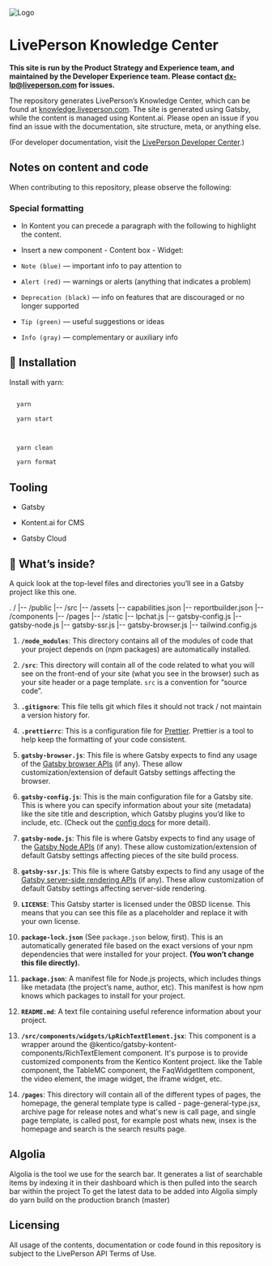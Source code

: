 ![Logo](https://knowledge.liveperson.com/images/logo.svg)

# LivePerson Knowledge Center

**This site is run by the Product Strategy and Experience team, and maintained by the Developer Experience team. Please contact dx-lp@liveperson.com for issues.**

The repository generates LivePerson’s Knowledge Center, which can be found at [knowledge.liveperson.com](https://knowledge.liveperson.com/). The site is generated using Gatsby, while the content is managed using Kontent.ai. Please open an issue if you find an issue with the documentation, site structure, meta, or anything else.

(For developer documentation, visit the [LivePerson Developer Center](https://developers.liveperson.com/).)

## Notes on content and code

When contributing to this repository, please observe the following:

### Special formatting

- In Kontent you can precede a paragraph with the following to highlight the content.

- Insert a new component - Content box - Widget:

- `Note (blue)` — important info to pay attention to

- `Alert (red)` — warnings or alerts (anything that indicates a problem)

- `Deprecation (black)` — info on features that are discouraged or no longer supported

- `Tip (green)` — useful suggestions or ideas

- `Info (gray)` — complementary or auxiliary info

## 🚀 Installation

Install with yarn:

```bash

  yarn

  yarn start



  yarn clean

  yarn format

```

## Tooling

- Gatsby

- Kontent.ai for CMS

- Gatsby Cloud

## 🧐 What’s inside?

A quick look at the top-level files and directories you’ll see in a Gatsby project like this one.

.
/
|-- /public
|-- /src
|-- /assets
|-- capabilities.json
|-- reportbuilder.json
|-- /components
|-- /pages
|-- /static
|-- lpchat.js
|-- gatsby-config.js
|-- gatsby-node.js
|-- gatsby-ssr.js
|-- gatsby-browser.js
|-- tailwind.config.js

1. **`/node_modules`**: This directory contains all of the modules of code that your project depends on (npm packages) are automatically installed.

2. **`/src`**: This directory will contain all of the code related to what you will see on the front-end of your site (what you see in the browser) such as your site header or a page template. `src` is a convention for “source code”.

3. **`.gitignore`**: This file tells git which files it should not track / not maintain a version history for.

4. **`.prettierrc`**: This is a configuration file for [Prettier](https://prettier.io/). Prettier is a tool to help keep the formatting of your code consistent.

5. **`gatsby-browser.js`**: This file is where Gatsby expects to find any usage of the [Gatsby browser APIs](https://www.gatsbyjs.com/docs/browser-apis/) (if any). These allow customization/extension of default Gatsby settings affecting the browser.

6. **`gatsby-config.js`**: This is the main configuration file for a Gatsby site. This is where you can specify information about your site (metadata) like the site title and description, which Gatsby plugins you’d like to include, etc. (Check out the [config docs](https://www.gatsbyjs.com/docs/gatsby-config/) for more detail).

7. **`gatsby-node.js`**: This file is where Gatsby expects to find any usage of the [Gatsby Node APIs](https://www.gatsbyjs.com/docs/node-apis/) (if any). These allow customization/extension of default Gatsby settings affecting pieces of the site build process.

8. **`gatsby-ssr.js`**: This file is where Gatsby expects to find any usage of the [Gatsby server-side rendering APIs](https://www.gatsbyjs.com/docs/ssr-apis/) (if any). These allow customization of default Gatsby settings affecting server-side rendering.

9. **`LICENSE`**: This Gatsby starter is licensed under the 0BSD license. This means that you can see this file as a placeholder and replace it with your own license.

10. **`package-lock.json`** (See `package.json` below, first). This is an automatically generated file based on the exact versions of your npm dependencies that were installed for your project. **(You won’t change this file directly).**

11. **`package.json`**: A manifest file for Node.js projects, which includes things like metadata (the project’s name, author, etc). This manifest is how npm knows which packages to install for your project.

12. **`README.md`**: A text file containing useful reference information about your project.

13. **`/src/components/widgets/LpRichTextElement.jsx`**: This component is a wrapper around the @kentico/gatsby-kontent-components/RichTextElement component. It's purpose is to provide customized components from the Kentico Kontent project. like the Table component, the TableMC component, the FaqWidgetItem component, the video element, the image widget, the iframe widget, etc.

14. **`/pages`**: This directory will contain all of the different types of pages, the homepage, the general template type is called - page-general-type.jsx, archive page for release notes and what's new is call page, and single page template, is called post, for example post whats new, insex is the homepage and search is the search results page.

## Algolia

Algolia is the tool we use for the search bar. It generates a list of searchable items by indexing it in their dashboard which is then pulled into the search bar within the project
To get the latest data to be added into Algolia simply do yarn build on the production branch (master)

## Licensing

All usage of the contents, documentation or code found in this repository is subject to the LivePerson API Terms of Use.
